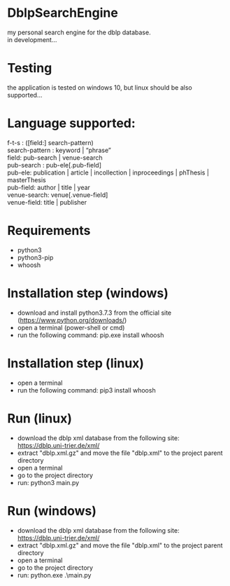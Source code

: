 # DblpSearchEngine

my personal search engine for the dblp database. \
in development...

# Testing
the application is tested on windows 10, but linux should be also supported...

# Language supported:

f-t-s : ([field:] search-pattern) \
search-pattern : keyword | “phrase” \
field: pub-search | venue-search \
pub-search : pub-ele[.pub-field] \
pub-ele: publication | article | incollection | inproceedings | phThesis | masterThesis \
pub-field: author | title | year \
venue-search: venue[.venue-field] \
venue-field: title | publisher 

# Requirements
- python3 
- python3-pip
- whoosh

# Installation step (windows)
- download and install python3.7.3 from the official site (https://www.python.org/downloads/)
- open a terminal (power-shell or cmd)
- run the following command: pip.exe install whoosh

# Installation step (linux)
- open a terminal
- run the following command: pip3 install whoosh

# Run  (linux)
- download the dblp xml database from the following site: https://dblp.uni-trier.de/xml/
- extract "dblp.xml.gz" and move the file "dblp.xml" to the project parent directory 
- open a terminal
- go to the project directory
- run: python3 main.py
 
 # Run  (windows)
- download the dblp xml database from the following site: https://dblp.uni-trier.de/xml/
- extract "dblp.xml.gz" and move the file "dblp.xml" to the project parent directory 
- open a terminal
- go to the project directory
- run: python.exe .\main.py




